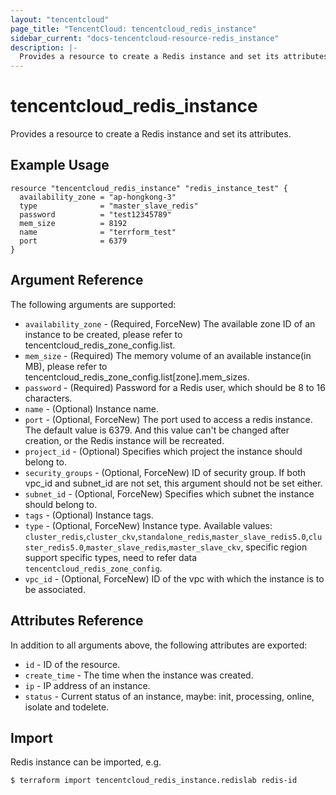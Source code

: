 ```yaml
---
layout: "tencentcloud"
page_title: "TencentCloud: tencentcloud_redis_instance"
sidebar_current: "docs-tencentcloud-resource-redis_instance"
description: |-
  Provides a resource to create a Redis instance and set its attributes.
---
```


# tencentcloud_redis_instance

Provides a resource to create a Redis instance and set its attributes.

## Example Usage

```hcl
resource "tencentcloud_redis_instance" "redis_instance_test" {
  availability_zone = "ap-hongkong-3"
  type              = "master_slave_redis"
  password          = "test12345789"
  mem_size          = 8192
  name              = "terrform_test"
  port              = 6379
}
```

## Argument Reference

The following arguments are supported:

* `availability_zone` - (Required, ForceNew) The available zone ID of an instance to be created, please refer to tencentcloud_redis_zone_config.list.
* `mem_size` - (Required) The memory volume of an available instance(in MB), please refer to tencentcloud_redis_zone_config.list[zone].mem_sizes.
* `password` - (Required) Password for a Redis user, which should be 8 to 16 characters.
* `name` - (Optional) Instance name.
* `port` - (Optional, ForceNew) The port used to access a redis instance. The default value is 6379. And this value can't be changed after creation, or the Redis instance will be recreated.
* `project_id` - (Optional) Specifies which project the instance should belong to.
* `security_groups` - (Optional, ForceNew) ID of security group. If both vpc_id and subnet_id are not set, this argument should not be set either.
* `subnet_id` - (Optional, ForceNew) Specifies which subnet the instance should belong to.
* `tags` - (Optional) Instance tags.
* `type` - (Optional, ForceNew) Instance type. Available values: `cluster_redis`,`cluster_ckv`,`standalone_redis`,`master_slave_redis5.0`,`cluster_redis5.0`,`master_slave_redis`,`master_slave_ckv`, specific region support specific types, need to refer data `tencentcloud_redis_zone_config`.
* `vpc_id` - (Optional, ForceNew) ID of the vpc with which the instance is to be associated.

## Attributes Reference

In addition to all arguments above, the following attributes are exported:

* `id` - ID of the resource.
* `create_time` - The time when the instance was created.
* `ip` - IP address of an instance.
* `status` - Current status of an instance, maybe: init, processing, online, isolate and todelete.


## Import

Redis instance can be imported, e.g.

```
$ terraform import tencentcloud_redis_instance.redislab redis-id
```

